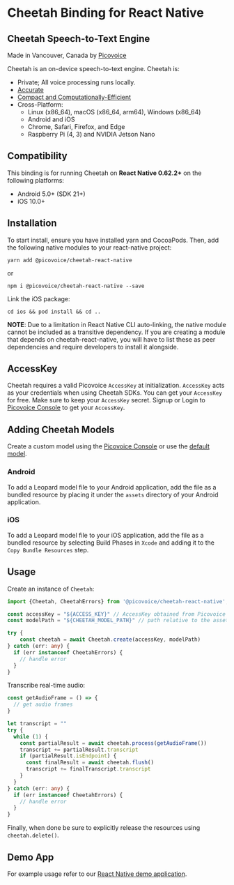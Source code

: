 # Cheetah Binding for React Native

## Cheetah Speech-to-Text Engine

Made in Vancouver, Canada by [Picovoice](https://picovoice.ai)

Cheetah is an on-device speech-to-text engine. Cheetah is:

- Private; All voice processing runs locally.
- [Accurate](https://picovoice.ai/docs/benchmark/stt/)
- [Compact and Computationally-Efficient](https://github.com/Picovoice/speech-to-text-benchmark#rtf)
- Cross-Platform:
  - Linux (x86_64), macOS (x86_64, arm64), Windows (x86_64)
  - Android and iOS
  - Chrome, Safari, Firefox, and Edge
  - Raspberry Pi (4, 3) and NVIDIA Jetson Nano

## Compatibility

This binding is for running Cheetah on **React Native 0.62.2+** on the following platforms:

- Android 5.0+ (SDK 21+)
- iOS 10.0+

## Installation

To start install, ensure you have installed yarn and CocoaPods. Then, add the following native modules to your react-native project:

```console
yarn add @picovoice/cheetah-react-native
```
or
```console
npm i @picovoice/cheetah-react-native --save
```

Link the iOS package:

```console
cd ios && pod install && cd ..
```

**NOTE**: Due to a limitation in React Native CLI auto-linking, the native module cannot be included as a
transitive dependency. If you are creating a module that depends on cheetah-react-native,
you will have to list these as peer dependencies and require developers to install it alongside.

## AccessKey

Cheetah requires a valid Picovoice `AccessKey` at initialization. `AccessKey` acts as your credentials when using Cheetah SDKs.
You can get your `AccessKey` for free. Make sure to keep your `AccessKey` secret.
Signup or Login to [Picovoice Console](https://console.picovoice.ai/) to get your `AccessKey`.

## Adding Cheetah Models

Create a custom model using the [Picovoice Console](https://console.picovoice.ai/) or use the [default model](https://github.com/Picovoice/cheetah/tree/master/lib/common/).

### Android

To add a Leopard model file to your Android application, add the file as a bundled resource by placing it under the `assets` directory of your Android application.

### iOS

To add a Leopard model file to your iOS application, add the file as a bundled resource by selecting Build Phases in `Xcode` and adding it to the `Copy Bundle Resources` step.

## Usage

Create an instance of `Cheetah`:

```typescript
import {Cheetah, CheetahErrors} from '@picovoice/cheetah-react-native';

const accessKey = "${ACCESS_KEY}" // AccessKey obtained from Picovoice Console (https://console.picovoice.ai/)
const modelPath = "${CHEETAH_MODEL_PATH}" // path relative to the assets folder or absolute path to file on device

try {
    const cheetah = await Cheetah.create(accessKey, modelPath)
} catch (err: any) {
  if (err instanceof CheetahErrors) {
    // handle error
  }
}
```

Transcribe real-time audio:

```typescript
const getAudioFrame = () => {
  // get audio frames
}

let transcript = ""
try {
  while (1) {
    const partialResult = await cheetah.process(getAudioFrame())
    transcript += partialResult.transcript
    if (partialResult.isEndpoint) {
      const finalResult = await cheetah.flush()
      transcript += finalTranscript.transcript
    }
  }
} catch (err: any) {
  if (err instanceof CheetahErrors) {
    // handle error
  }
}
```

Finally, when done be sure to explicitly release the resources using `cheetah.delete()`.

## Demo App

For example usage refer to our [React Native demo application](https://github.com/Picovoice/cheetah/tree/master/demo/react-native).
